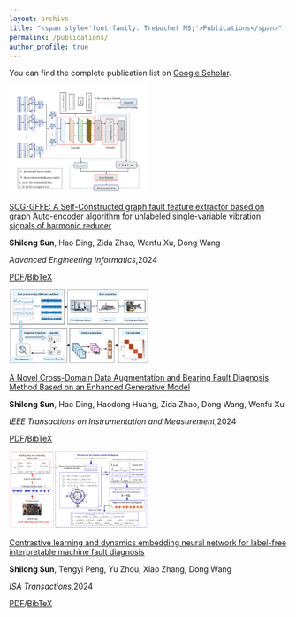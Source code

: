 ```yaml
---
layout: archive
title: "<span style='font-family: Trebuchet MS;'>Publications</span>"
permalink: /publications/
author_profile: true
---
```


You can find the complete publication list on [Google Scholar](https://scholar.google.com/citations?hl=en&user=0N3EANQAAAAJ).


<!--  -->
<div class='paper-box'><div class='paper-box-image'><div><div class="badge"><img src='images/AEI.png' alt="sym" width="50%"></div></div>
<div class='paper-box-text' markdown="1">

[SCG-GFFE: A Self-Constructed graph fault feature extractor based on graph Auto-encoder algorithm for unlabeled single-variable vibration signals of harmonic reducer](https://www.sciencedirect.com/science/article/abs/pii/S1474034624002271)

**Shilong Sun**, Hao Ding, Zida Zhao, Wenfu Xu, Dong Wang

*Advanced Engineering Informatics*,2024

[PDF](/files/paper202403.pdf)/[BibTeX](/files/paper202403.bib)
</div>
</div>

<!--  -->
<div class='paper-box'><div class='paper-box-image'><div><div class="badge"><img src='images/TIM3.png' alt="sym" width="50%"></div></div>
<div class='paper-box-text' markdown="1">

[A Novel Cross-Domain Data Augmentation and Bearing Fault Diagnosis Method Based on an Enhanced Generative Model](https://ieeexplore.ieee.org/abstract/document/10504387)

**Shilong Sun**, Hao Ding, Haodong Huang, Zida Zhao, Dong Wang, Wenfu Xu


*IEEE Transactions on Instrumentation and Measurement*,2024

[PDF](/files/paper202402.pdf)/[BibTeX](/files/paper202402.bib)
</div>
</div>

<!--  -->
<div class='paper-box'><div class='paper-box-image'><div><div class="badge"><img src='images/isa.png' alt="sym" width="50%"></div></div>
<div class='paper-box-text' markdown="1">

[Contrastive learning and dynamics embedding neural network for label-free interpretable machine fault diagnosis](https://www.sciencedirect.com/science/article/pii/S0019057823005128)

**Shilong Sun**, Tengyi Peng, Yu Zhou, Xiao Zhang, Dong Wang

*ISA Transactions*,2024

[PDF](/files/paper202401.pdf)/[BibTeX](/files/paper202401.bib)
</div>
</div>


